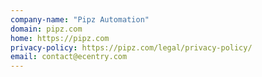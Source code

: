 ```yaml
---
company-name: "Pipz Automation"
domain: pipz.com
home: https://pipz.com
privacy-policy: https://pipz.com/legal/privacy-policy/
email: contact@ecentry.com
---
```




